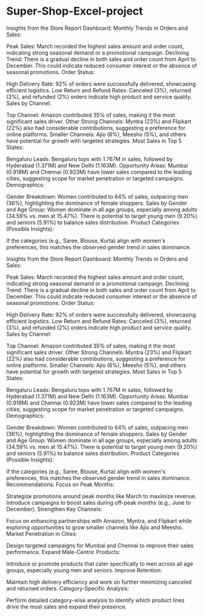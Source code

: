 # Super-Shop-Excel-project

Insights from the Store Report Dashboard:
Monthly Trends in Orders and Sales:

Peak Sales: March recorded the highest sales amount and order count, indicating strong seasonal demand or a promotional campaign.
Declining Trend: There is a gradual decline in both sales and order count from April to December. This could indicate reduced consumer interest or the absence of seasonal promotions.
Order Status:

High Delivery Rate: 92% of orders were successfully delivered, showcasing efficient logistics.
Low Return and Refund Rates: Canceled (3%), returned (3%), and refunded (2%) orders indicate high product and service quality.
Sales by Channel:

Top Channel: Amazon contributed 35% of sales, making it the most significant sales driver.
Other Strong Channels: Myntra (23%) and Flipkart (22%) also had considerable contributions, suggesting a preference for online platforms.
Smaller Channels: Ajio (6%), Meesho (5%), and others have potential for growth with targeted strategies.
Most Sales in Top 5 States:

Bengaluru Leads: Bengaluru tops with 1.767M in sales, followed by Hyderabad (1.371M) and New Delhi (1.163M).
Opportunity Areas: Mumbai (0.918M) and Chennai (0.923M) have lower sales compared to the leading cities, suggesting scope for market penetration or targeted campaigns.
Demographics:

Gender Breakdown: Women contributed to 64% of sales, outpacing men (36%), highlighting the dominance of female shoppers.
Sales by Gender and Age Group:
Women dominate in all age groups, especially among adults (34.59% vs. men at 15.47%).
There is potential to target young men (9.20%) and seniors (5.91%) to balance sales distribution.
Product Categories (Possible Insights):

If the categories (e.g., Saree, Blouse, Kurta) align with women's preferences, this matches the observed gender trend in sales dominance.


Insights from the Store Report Dashboard:
Monthly Trends in Orders and Sales:

Peak Sales: March recorded the highest sales amount and order count, indicating strong seasonal demand or a promotional campaign.
Declining Trend: There is a gradual decline in both sales and order count from April to December. This could indicate reduced consumer interest or the absence of seasonal promotions.
Order Status:

High Delivery Rate: 92% of orders were successfully delivered, showcasing efficient logistics.
Low Return and Refund Rates: Canceled (3%), returned (3%), and refunded (2%) orders indicate high product and service quality.
Sales by Channel:

Top Channel: Amazon contributed 35% of sales, making it the most significant sales driver.
Other Strong Channels: Myntra (23%) and Flipkart (22%) also had considerable contributions, suggesting a preference for online platforms.
Smaller Channels: Ajio (6%), Meesho (5%), and others have potential for growth with targeted strategies.
Most Sales in Top 5 States:

Bengaluru Leads: Bengaluru tops with 1.767M in sales, followed by Hyderabad (1.371M) and New Delhi (1.163M).
Opportunity Areas: Mumbai (0.918M) and Chennai (0.923M) have lower sales compared to the leading cities, suggesting scope for market penetration or targeted campaigns.
Demographics:

Gender Breakdown: Women contributed to 64% of sales, outpacing men (36%), highlighting the dominance of female shoppers.
Sales by Gender and Age Group:
Women dominate in all age groups, especially among adults (34.59% vs. men at 15.47%).
There is potential to target young men (9.20%) and seniors (5.91%) to balance sales distribution.
Product Categories (Possible Insights):

If the categories (e.g., Saree, Blouse, Kurta) align with women's preferences, this matches the observed gender trend in sales dominance.
Recommendations:
Focus on Peak Months:

Strategize promotions around peak months like March to maximize revenue.
Introduce campaigns to boost sales during off-peak months (e.g., June to December).
Strengthen Key Channels:

Focus on enhancing partnerships with Amazon, Myntra, and Flipkart while exploring opportunities to grow smaller channels like Ajio and Meesho.
Market Penetration in Cities:

Design targeted campaigns for Mumbai and Chennai to improve their sales performance.
Expand Male-Centric Products:

Introduce or promote products that cater specifically to men across all age groups, especially young men and seniors.
Improve Retention:

Maintain high delivery efficiency and work on further minimizing canceled and returned orders.
Category-Specific Analysis:

Perform detailed category-wise analysis to identify which product lines drive the most sales and expand their presence.
